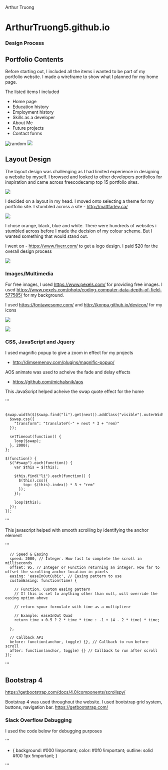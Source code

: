 Arthur Truong 
# ArthurTruong5.github.io


### Design Process 

## Portfolio Contents

Before starting out, I included all the items i wanted to be part of my portfolio website. I made a wireframe to show what I planned for my home page.

The listed items I included 

- Home page
- Education history
- Employment history
- Skills as a developer
- About Me
- Future projects
- Contact forms


![random](https://i.imgur.com/tk2LPww.png)
![](https://i.imgur.com/zjZneXI.pnghttps://imgur.com/a/zg5T78H)

## Layout Design

The layout design was challenging as I had limited experience in designing a website by myself. I browsed and looked to other developers portfolios for inspiration and came across freecodecamp top 15 portfolio sites. 


![](https://i.imgur.com/MZTH32K.jpg)

I decided on a layout in my head. I moved onto selecting a theme for my portfolio site. I stumbled across a site - http://mattfarley.ca/


![](https://i.imgur.com/HOgipGe.jpg)

I chose orange, black, blue and white. There were hundreds of websites i stumbled across before I made the decision of my colour scheme. But I wanted something that would stand out.

I went on - https://www.fiverr.com/ to get a logo design. I paid $20 for the overall design process 

![](https://i.imgur.com/ck87kPS.png)

### Images/Multimedia 

For free images, I used https://www.pexels.com/ for providing free images. I used https://www.pexels.com/photo/coding-computer-data-depth-of-field-577585/ for my background.

I used https://fontawesome.com/ and http://konpa.github.io/devicon/ for my icons

![](https://i.imgur.com/zdeFttN.png)

![](https://i.imgur.com/G7MiT7s.png)

###  CSS, JavaScript and Jquery

I used magnific popup to give a zoom in effect for my projects
- http://dimsemenov.com/plugins/magnific-popup/ 

AOS animate was used to acheive the fade and delay effects
- https://github.com/michalsnik/aos


This JavaScript helped acheive the swap quote effect for the home

'''

      $swap.width($($swap.find("li").get(next)).addClass("visible").outerWidth());
      $swap.css({
        "transform": "translateY(-" + next * 3 + "rem)"
      });

      setTimeout(function() {
        loop($swap);
      }, 2000);
    };

    $(function() {
      $("#swap").each(function() {
        var $this = $(this);

        $this.find("li").each(function() {
          $(this).css({
            top: $(this).index() * 3 + "rem"
          });
        });

        loop($this);
      });
    });
'''





This javascript helped with smooth scrolling by identifying the anchor element

'''


      // Speed & Easing
      speed: 2000, // Integer. How fast to complete the scroll in milliseconds
      offset: 95, // Integer or Function returning an integer. How far to offset the scrolling anchor location in pixels
      easing: 'easeInOutCubic', // Easing pattern to use
      customEasing: function(time) {

        // Function. Custom easing pattern
        // If this is set to anything other than null, will override the easing option above

        // return <your formulate with time as a multiplier>

        // Example: easeInOut Quad
        return time < 0.5 ? 2 * time * time : -1 + (4 - 2 * time) * time;

      },

      // Callback API
      before: function(anchor, toggle) {}, // Callback to run before scroll
      after: function(anchor, toggle) {} // Callback to run after scroll
    });

'''




## Bootstrap 4

https://getbootstrap.com/docs/4.0/components/scrollspy/

Bootstrap 4 was used throughout the website. I used bootstrap grid system, buttons, navigation bar. https://getbootstrap.com/

### Slack Overflow Debugging

I used the code below for debugging purposes

'''

* {
  background: #000 !important;
  color: #0f0 !important;
  outline: solid #f00 1px !important;
}

'''
